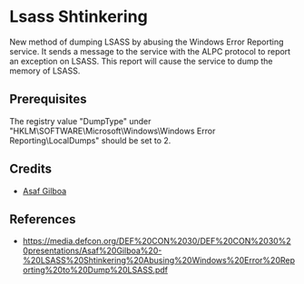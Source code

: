 # Lsass Shtinkering
New method of dumping LSASS by abusing the Windows Error Reporting service.
It sends a message to the service with the ALPC protocol to report an exception on LSASS.
This report will cause the service to dump the memory of LSASS.

## Prerequisites
The registry value "DumpType" under "HKLM\SOFTWARE\Microsoft\Windows\Windows Error Reporting\LocalDumps" should be set to 2.

## Credits

* [Asaf Gilboa](https://twitter.com/asaf_gilboa)

## References
- https://media.defcon.org/DEF%20CON%2030/DEF%20CON%2030%20presentations/Asaf%20Gilboa%20-%20LSASS%20Shtinkering%20Abusing%20Windows%20Error%20Reporting%20to%20Dump%20LSASS.pdf
